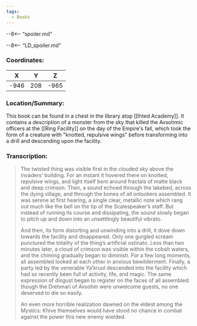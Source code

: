 ```yaml
---
tags:
  - Books
---
```


--8<-- “spoiler.md”

--8<-- “LD_spoiler.md”

### Coordinates:
| **X** | **Y**| **Z** |
|:-----:|:----:|:-----:|
|-946  |208   |-965  |

### Location/Summary:
This book can be found in a chest in the library atop [[Ihted Academy]]. It contains a description of a monster from the sky that killed the Avsohmic officers at the [[Ring Facility]] on the day of the Empire's fall, which took the form of a creature with "knotted, repulsive wings" before transforming into a drill and descending upon the facility.

### Transcription:
> The twisted thing was visible first in the clouded sky above the invaders’ building. For an instant it hovered there on knotted, repulsive wings, and light itself bent around fractals of matte black and deep crimson. Then, a sound echoed through the lakebed, across the dying village, and through the bones of all onlookers assembled. It was serene at first hearing, a single clear, metallic note which rang out much like the bell on the tip of the Scalespeaker’s staff. But instead of running its course and dissipating, the sound slowly began to pitch up and down into an unsettlingly beautiful vibrato.
>
> And then, its form distorting and unwinding into a drill, it dove down towards the facility and disappeared. Only one gurgled scream punctured the totality of the thing’s artificial ostinato. Less than two minutes later, a cloud of crimson was visible within the cobalt waters, and the chiming gradually began to diminish. For a few long moments, all assembled looked at each other in anxious bewilderment. Finally, a party led by the venerable Ya’kruul descended into the facility which had so recently been full of activity, life, and magic. The same expression of disgust began to register on the faces of all assembled: though the Drehmari of Avsohm were unwelcome guests, no one deserved to die so easily.
>
> An even more horrible realization dawned on the eldest among the Mystics: Khive themselves would have stood no chance in combat against the power this new enemy wielded.

